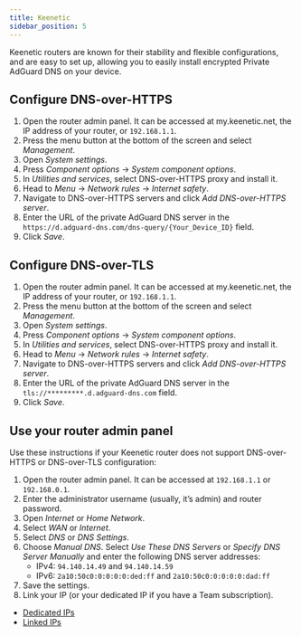 ```yaml
---
title: Keenetic
sidebar_position: 5
---
```


Keenetic routers are known for their stability and flexible configurations, and are easy to set up, allowing you to easily install encrypted Private AdGuard DNS on your device.

## Configure DNS-over-HTTPS

1. Open the router admin panel. It can be accessed at my.keenetic.net, the IP address of your router, or `192.168.1.1`.
1. Press the menu button at the bottom of the screen and select *Management*.
1. Open *System settings*.
1. Press *Component options* → *System component options*.
1. In *Utilities and services*, select DNS-over-HTTPS proxy and install it.
1. Head to *Menu* → *Network rules* → *Internet safety*.
1. Navigate to DNS-over-HTTPS servers and click *Add DNS-over-HTTPS server*.
1. Enter the URL of the private AdGuard DNS server in the `https://d.adguard-dns.com/dns-query/{Your_Device_ID}` field.
1. Click *Save*.

## Configure DNS-over-TLS

1. Open the router admin panel. It can be accessed at my.keenetic.net, the IP address of your router, or `192.168.1.1`.
1. Press the menu button at the bottom of the screen and select *Management*.
1. Open *System settings*.
1. Press *Component options* → *System component options*.
1. In *Utilities and services*, select DNS-over-HTTPS proxy and install it.
1. Head to *Menu* → *Network rules* → *Internet safety*.
1. Navigate to DNS-over-HTTPS servers and click *Add DNS-over-HTTPS server*.
1. Enter the URL of the private AdGuard DNS server in the `tls://*********.d.adguard-dns.com` field.
1. Click *Save*.

## Use your router admin panel

Use these instructions if your Keenetic router does not support DNS-over-HTTPS or DNS-over-TLS configuration:

1. Open the router admin panel. It can be accessed at `192.168.1.1` or `192.168.0.1`.
1. Enter the administrator username (usually, it’s admin) and router password.
1. Open *Internet* or *Home Network*.
1. Select *WAN* or *Internet*.
1. Select *DNS* or *DNS Settings*.
1. Choose *Manual DNS*. Select *Use These DNS Servers* or *Specify DNS Server Manually* and enter the following DNS server addresses:
    - IPv4: `94.140.14.49` and `94.140.14.59`
    - IPv6: `2a10:50c0:0:0:0:0:ded:ff` and `2a10:50c0:0:0:0:0:dad:ff`
1. Save the settings.
1. Link your IP (or your dedicated IP if you have a Team subscription).

- [Dedicated IPs](/private-dns/connect-devices/other-options/dedicated-ip.md)
- [Linked IPs](/private-dns/connect-devices/other-options/linked-ip.md)
